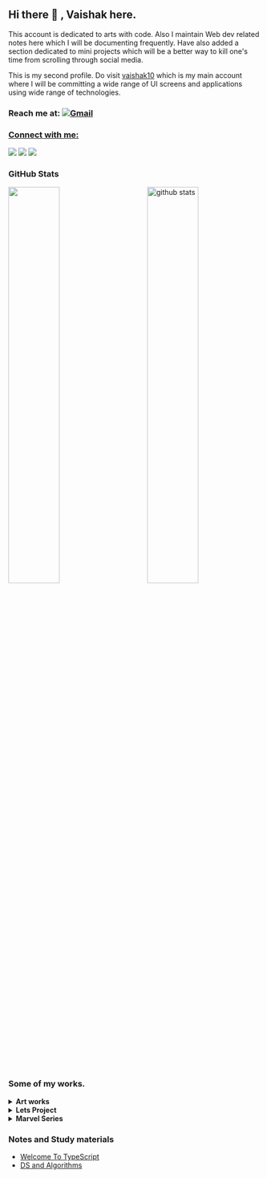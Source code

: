 ## Hi there 👋 , Vaishak here.

This account is dedicated to arts with code. Also I maintain Web dev related notes here which I will be documenting frequently. Have also added a section dedicated to mini projects which will be a better way to kill one's time from scrolling through social media.

This is my second profile. Do visit [vaishak10](https://github.com/vaishak10) which is my main account where I will be committing a wide range of UI screens and applications using wide range of technologies.

### Reach me at: <a href="mailto:vaishakmnglr@gmail.com">![Gmail](https://img.shields.io/badge/Gmail-D14836?style=for-the-badge&logo=gmail&logoColor=white)
    
### Connect with me:
[![](https://img.shields.io/badge/linkedin-%230077B5.svg?&style=for-the-badge&logo=linkedin&logoColor=white0e76a8)](https://www.linkedin.com/in/vaishak-k-30a909191/)
[![](https://img.shields.io/badge/twitter-%230077B5.svg?&style=for-the-badge&logo=twitter&logoColor=white&color=00acee)](https://twitter.com/noob_devv) 
[![](https://img.shields.io/badge/Codepen-000000?style=for-the-badge&logo=codepen&logoColor=white)](https://codepen.io/vaishak10) 

### GitHub Stats
<img src="https://github-readme-stats.vercel.app/api?username=VaishakKS&show_icons=true&theme=gotham" alt="github stats" width="45%" align="right"/>
<img src="https://github-readme-streak-stats.herokuapp.com/?user=VaishakKS&theme=dark" width="45%" />

### Some of my works.

<details>
<summary>
<strong> Art works </strong>
</summary>
    <ul>
     <li><a href="https://github.com/VaishakKS/Art-Works/tree/main/Art-works/Minion">Minion</a></li>
     <li><a href="https://github.com/VaishakKS/Art-Works/tree/main/Art-works/Android-Dab">Android Dab</a></li>
     <li><a href="https://github.com/VaishakKS/Art-Works/tree/main/Art-works/Mood-Selector">Mood Selector</a></li>
     <li><a href="https://github.com/VaishakKS/Art-Works/tree/main/Art-works/Long-Drive">Long Drive</a></li>
     <li><a href="https://github.com/VaishakKS/Art-Works/tree/main/Art-works/Smartphone-UI">Smartphone UI</a></li>
    </ul>
</details>

<details>
<summary>
<strong> Lets Project </strong>
</summary>
    <ul>
     <li><a href="https://github.com/VaishakKS/Lets-Project/tree/main/Country-Infos">Country Infos</a></li>
     <li><a href="https://github.com/VaishakKS/Lets-Project/tree/main/Simon-game">Simon Game</a></li>
    </ul>
</details>

<details>
<summary>
<strong> Marvel Series </strong>
</summary>
    <ul>
     <li><a href="https://codepen.io/collection/RzWowL">Marvel-1</a></li>
    </ul>
</details>

### Notes and Study materials
 - [Welcome To TypeScript](https://github.com/VaishakKS/TypeScript-Notes)
 - [DS and Algorithms](https://github.com/VaishakKS/DS-Algorithms-withJavascript)
